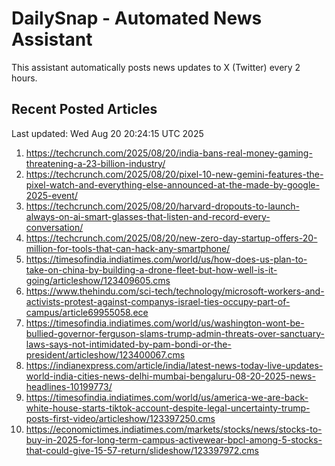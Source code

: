 # DailySnap - Automated News Assistant

This assistant automatically posts news updates to X (Twitter) every 2 hours.

## Recent Posted Articles

Last updated: Wed Aug 20 20:24:15 UTC 2025

1. https://techcrunch.com/2025/08/20/india-bans-real-money-gaming-threatening-a-23-billion-industry/
2. https://techcrunch.com/2025/08/20/pixel-10-new-gemini-features-the-pixel-watch-and-everything-else-announced-at-the-made-by-google-2025-event/
3. https://techcrunch.com/2025/08/20/harvard-dropouts-to-launch-always-on-ai-smart-glasses-that-listen-and-record-every-conversation/
4. https://techcrunch.com/2025/08/20/new-zero-day-startup-offers-20-million-for-tools-that-can-hack-any-smartphone/
5. https://timesofindia.indiatimes.com/world/us/how-does-us-plan-to-take-on-china-by-building-a-drone-fleet-but-how-well-is-it-going/articleshow/123409605.cms
6. https://www.thehindu.com/sci-tech/technology/microsoft-workers-and-activists-protest-against-companys-israel-ties-occupy-part-of-campus/article69955058.ece
7. https://timesofindia.indiatimes.com/world/us/washington-wont-be-bullied-governor-ferguson-slams-trump-admin-threats-over-sanctuary-laws-says-not-intimidated-by-pam-bondi-or-the-president/articleshow/123400067.cms
8. https://indianexpress.com/article/india/latest-news-today-live-updates-world-india-cities-news-delhi-mumbai-bengaluru-08-20-2025-news-headlines-10199773/
9. https://timesofindia.indiatimes.com/world/us/america-we-are-back-white-house-starts-tiktok-account-despite-legal-uncertainty-trump-posts-first-video/articleshow/123397250.cms
10. https://economictimes.indiatimes.com/markets/stocks/news/stocks-to-buy-in-2025-for-long-term-campus-activewear-bpcl-among-5-stocks-that-could-give-15-57-return/slideshow/123397972.cms
